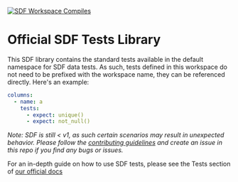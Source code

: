 [![SDF Workspace Compiles](https://github.com/sdf-labs/tests/actions/workflows/compile-workspace.yml/badge.svg)](https://github.com/sdf-labs/tests/actions/workflows/compile-workspace.yml)

# Official SDF Tests Library

This SDF library contains the standard tests available in the default namespace for SDF data tests. As such, tests defined in this workspace do not need to be prefixed with the workspace name, they can be referenced directly. Here's an example:

```yaml
columns:
  - name: a
    tests:
      - expect: unique()
      - expect: not_null()   
```

*Note: SDF is still < v1, as such certain scenarios may result in unexpected behavior. Please follow the [contributing guidelines](./CONTRIBUTING.md) and create an issue in this repo if you find any bugs or issues.*

For an in-depth guide on how to use SDF tests, please see the Tests section of [our official docs](https://docs.sdf.com/guide/data-quality/tests)

